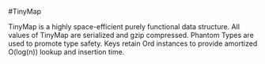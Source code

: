 #TinyMap

TinyMap is a highly space-efficient purely functional data structure.
All values of TinyMap are serialized and gzip compressed.
Phantom Types are used to promote type safety.
Keys retain Ord instances to provide amortized O(log(n)) lookup and
insertion time.
